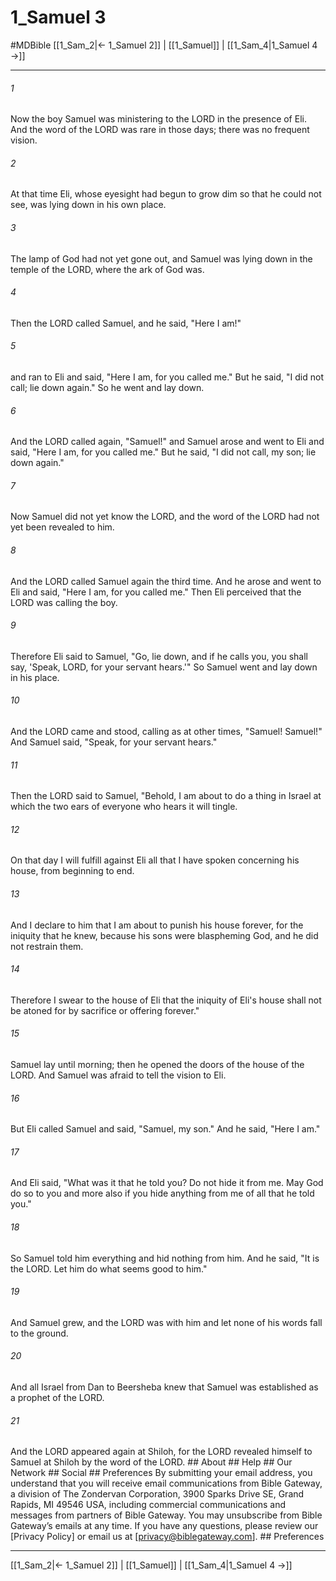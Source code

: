 # 1_Samuel 3
#MDBible
[[1_Sam_2|← 1_Samuel 2]] | [[1_Samuel]] | [[1_Sam_4|1_Samuel 4 →]]

***






###### 1 


Now the boy Samuel was ministering to the LORD in the presence of Eli. And the word of the LORD was rare in those days; there was no frequent vision. 





###### 2 


At that time Eli, whose eyesight had begun to grow dim so that he could not see, was lying down in his own place. 





###### 3 


The lamp of God had not yet gone out, and Samuel was lying down in the temple of the LORD, where the ark of God was. 





###### 4 


Then the LORD called Samuel, and he said, "Here I am!" 





###### 5 


and ran to Eli and said, "Here I am, for you called me." But he said, "I did not call; lie down again." So he went and lay down. 





###### 6 


And the LORD called again, "Samuel!" and Samuel arose and went to Eli and said, "Here I am, for you called me." But he said, "I did not call, my son; lie down again." 





###### 7 


Now Samuel did not yet know the LORD, and the word of the LORD had not yet been revealed to him. 





###### 8 


And the LORD called Samuel again the third time. And he arose and went to Eli and said, "Here I am, for you called me." Then Eli perceived that the LORD was calling the boy. 





###### 9 


Therefore Eli said to Samuel, "Go, lie down, and if he calls you, you shall say, 'Speak, LORD, for your servant hears.'" So Samuel went and lay down in his place. 





###### 10 


And the LORD came and stood, calling as at other times, "Samuel! Samuel!" And Samuel said, "Speak, for your servant hears." 





###### 11 


Then the LORD said to Samuel, "Behold, I am about to do a thing in Israel at which the two ears of everyone who hears it will tingle. 





###### 12 


On that day I will fulfill against Eli all that I have spoken concerning his house, from beginning to end. 





###### 13 


And I declare to him that I am about to punish his house forever, for the iniquity that he knew, because his sons were blaspheming God, and he did not restrain them. 





###### 14 


Therefore I swear to the house of Eli that the iniquity of Eli's house shall not be atoned for by sacrifice or offering forever." 





###### 15 


Samuel lay until morning; then he opened the doors of the house of the LORD. And Samuel was afraid to tell the vision to Eli. 





###### 16 


But Eli called Samuel and said, "Samuel, my son." And he said, "Here I am." 





###### 17 


And Eli said, "What was it that he told you? Do not hide it from me. May God do so to you and more also if you hide anything from me of all that he told you." 





###### 18 


So Samuel told him everything and hid nothing from him. And he said, "It is the LORD. Let him do what seems good to him." 





###### 19 


And Samuel grew, and the LORD was with him and let none of his words fall to the ground. 





###### 20 


And all Israel from Dan to Beersheba knew that Samuel was established as a prophet of the LORD. 





###### 21 


And the LORD appeared again at Shiloh, for the LORD revealed himself to Samuel at Shiloh by the word of the LORD. ## About ## Help ## Our Network ## Social ## Preferences By submitting your email address, you understand that you will receive email communications from Bible Gateway, a division of The Zondervan Corporation, 3900 Sparks Drive SE, Grand Rapids, MI 49546 USA, including commercial communications and messages from partners of Bible Gateway. You may unsubscribe from Bible Gateway&rsquo;s emails at any time. If you have any questions, please review our [Privacy Policy] or email us at [privacy@biblegateway.com]. ## Preferences

***

[[1_Sam_2|← 1_Samuel 2]] | [[1_Samuel]] | [[1_Sam_4|1_Samuel 4 →]]
